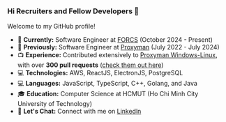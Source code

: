 ### Hi Recruiters and Fellow Developers 👋

Welcome to my GitHub profile!

- 📖 **Currently:** Software Engineer at [FORCS](https://www.forcs.com/en/) (October 2024 - Present)
- 📖 **Previously:** Software Engineer at [Proxyman](https://proxyman.io/) (July 2022 - July 2024)
- 📺 **Experience:** Contributed extensively to [Proxyman Windows-Linux](https://github.com/ProxymanApp/proxyman-windows-linux), with over **300 pull requests** ([check them out here](https://github.com/ProxymanApp/proxyman-windows-linux/issues?q=is%3Aopen+is%3Aissue+assignee%3Akics223w1+label%3A%22%E2%9C%85+Done%22))
- 💻 **Technologies:** AWS, ReactJS, ElectronJS, PostgreSQL
- 💻 **Languages:** JavaScript, TypeScript, C++, Golang, and Java
- 🎓 **Education:** Computer Science at HCMUT (Ho Chi Minh City University of Technology)
- 💬 **Let's Chat:** Connect with me on [Linkedln](https://www.linkedin.com/in/cao-vi%E1%BA%BFt-huy-0a29bb20a/)

